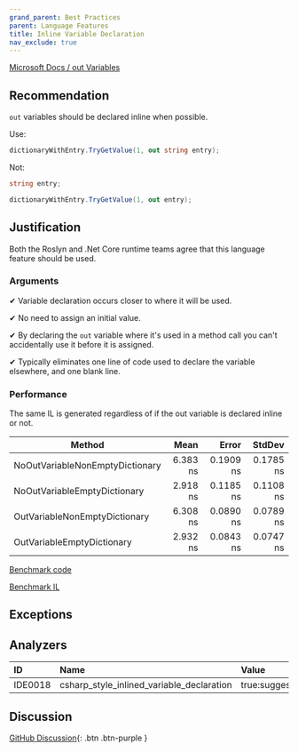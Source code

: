 ```yaml
---
grand_parent: Best Practices
parent: Language Features
title: Inline Variable Declaration
nav_exclude: true
---
```


[Microsoft Docs / out Variables](https://docs.microsoft.com/dotnet/csharp/whats-new/csharp-7#out-variables)

## Recommendation

`out` variables should be declared inline when possible.

Use:

```cs
dictionaryWithEntry.TryGetValue(1, out string entry);
```

Not:

```cs
string entry;

dictionaryWithEntry.TryGetValue(1, out entry);
```

## Justification

Both the Roslyn and .Net Core runtime teams agree that this language feature should be used.

### Arguments

✔ Variable declaration occurs closer to where it will be used.

✔ No need to assign an initial value.

✔ By declaring the `out` variable where it's used in a method call you can't accidentally use it before it is assigned.

✔ Typically eliminates one line of code used to declare the variable elsewhere, and one blank line.

### Performance

The same IL is generated regardless of if the out variable is declared inline or not.

|                          Method |     Mean |     Error |    StdDev |
|-------------------------------- |---------:|----------:|----------:|
| NoOutVariableNonEmptyDictionary | 6.383 ns | 0.1909 ns | 0.1785 ns |
|    NoOutVariableEmptyDictionary | 2.918 ns | 0.1185 ns | 0.1108 ns |
|   OutVariableNonEmptyDictionary | 6.308 ns | 0.0890 ns | 0.0789 ns |
|      OutVariableEmptyDictionary | 2.932 ns | 0.0843 ns | 0.0747 ns |

[Benchmark code](https://github.com/kmgallahan/Style-as-Code/blob/master/Benchmarks/inline_out_variable_benchmark.cs)

[Benchmark IL](https://github.com/kmgallahan/Style-as-Code/blob/master/Benchmarks/inline_out_variable_benchmark_IL)

## Exceptions

## Analyzers

| ID | Name | Value
|:-|:-|:-|
| IDE0018 | csharp_style_inlined_variable_declaration | true:suggestion |

## Discussion

[GitHub Discussion](https://github.com/kmgallahan/Style-as-Code/issues/5){: .btn .btn-purple }
